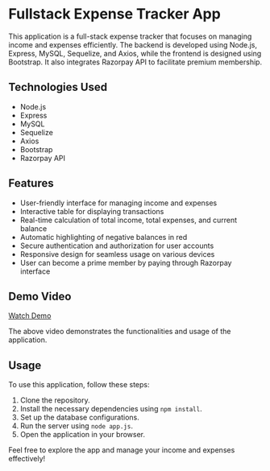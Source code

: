 <h1>Fullstack Expense Tracker App</h1>

<p>This application is a full-stack expense tracker that focuses on managing income and expenses efficiently. The backend is developed using Node.js, Express, MySQL, Sequelize, and Axios, while the frontend is designed using Bootstrap. It also integrates Razorpay API to facilitate premium membership.</p>

<h2>Technologies Used</h2>

<p>
    <ul>
        <li>Node.js</li>
        <li>Express</li>
        <li>MySQL</li>
        <li>Sequelize</li>
        <li>Axios</li>
        <li>Bootstrap</li>
        <li>Razorpay API</li>
    </ul>
</p>

<h2>Features</h2>

<p>
    <ul>
        <li>User-friendly interface for managing income and expenses</li>
        <li>Interactive table for displaying transactions</li>
        <li>Real-time calculation of total income, total expenses, and current balance</li>
        <li>Automatic highlighting of negative balances in red</li>
        <li>Secure authentication and authorization for user accounts</li>
        <li>Responsive design for seamless usage on various devices</li>
        <li>User can become a prime member by paying through Razorpay interface</li>
    </ul>
</p>

<h2>Demo Video</h2>

<p>
    <a href="https://drive.google.com/file/d/18B2h-tklvnFh7H5rQEIIpVniqD_9lwpK/view?usp=share_link">Watch Demo</a>
</p>

<p>The above video demonstrates the functionalities and usage of the application.</p>

<h2>Usage</h2>

<p>To use this application, follow these steps:</p>

<ol>
    <li>Clone the repository.</li>
    <li>Install the necessary dependencies using <code>npm install</code>.</li>
    <li>Set up the database configurations.</li>
    <li>Run the server using <code>node app.js</code>.</li>
    <li>Open the application in your browser.</li>
</ol>

<p>Feel free to explore the app and manage your income and expenses effectively!</p>

